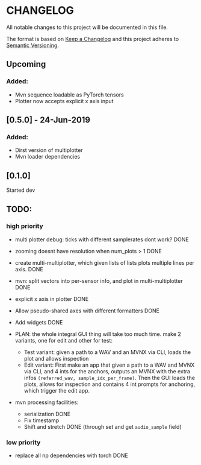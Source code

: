 # CHANGELOG
All notable changes to this project will be documented in this file.

The format is based on [Keep a Changelog](https://keepachangelog.com/en/1.0.0/)
and this project adheres to [Semantic Versioning](https://semver.org/spec/v2.0.0.html).


## Upcoming

### Added:

* Mvn sequence loadable as PyTorch tensors
* Plotter now accepts explicit x axis input

## [0.5.0] - 24-Jun-2019

### Added:

* Dirst version of multiplotter
* Mvn loader dependencies


## [0.1.0]

Started dev



## TODO:


### high priority

* multi plotter debug: ticks with different samplerates dont work? DONE
* zooming doesnt have resolution when num_plots > 1 DONE

* create multi-multiplotter, which given lists of lists plots multiple lines per axis. DONE

* mvn: split vectors into per-sensor info, and plot in multi-multiplotter DONE

* explicit x axis in plotter DONE

* Allow pseudo-shared axes with different formatters DONE

* Add widgets DONE

* PLAN: the whole integral GUI thing will take too much time. make 2 variants, one for edit and other for test:
  * Test variant: given a path to a WAV and an MVNX via CLI, loads the plot and allows inspection
  * Edit variant: First make an app that given a path to a WAV and MVNX via CLI, and 4 ints for the anchors, outputs an MVNX with the extra infos `(referred_wav, sample_idx_per_frame)`. Then the GUI loads the plots, allows for inspection and contains 4 int prompts for anchoring, which trigger the edit app.

* mvn processing facilities:
  * serialization DONE
  * Fix timestamp
  * Shift and stretch DONE (through set and get `audio_sample` field)


### low priority
* replace all np dependencies with torch DONE
